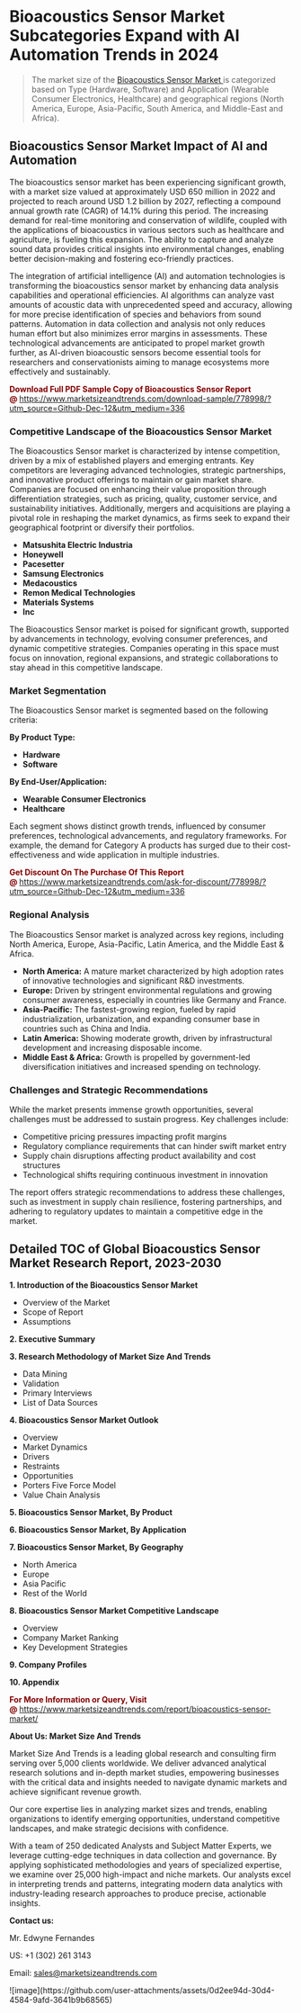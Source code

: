 <H1>Bioacoustics Sensor Market Subcategories Expand with AI Automation Trends in 2024</H1><blockquote><p>The market size of the <a href="https://www.marketsizeandtrends.com/download-sample/778998/?utm_source=Github-Dec-12&amp;utm_medium=336" target="_blank">Bioacoustics Sensor Market </a>is categorized based on Type (Hardware, Software) and Application (Wearable Consumer Electronics, Healthcare) and geographical regions (North America, Europe, Asia-Pacific, South America, and Middle-East and Africa).</p></blockquote><p><h2>Bioacoustics Sensor Market Impact of AI and Automation</h2><p>The bioacoustics sensor market has been experiencing significant growth, with a market size valued at approximately USD 650 million in 2022 and projected to reach around USD 1.2 billion by 2027, reflecting a compound annual growth rate (CAGR) of 14.1% during this period. The increasing demand for real-time monitoring and conservation of wildlife, coupled with the applications of bioacoustics in various sectors such as healthcare and agriculture, is fueling this expansion. The ability to capture and analyze sound data provides critical insights into environmental changes, enabling better decision-making and fostering eco-friendly practices.</p><p>The integration of artificial intelligence (AI) and automation technologies is transforming the bioacoustics sensor market by enhancing data analysis capabilities and operational efficiencies. AI algorithms can analyze vast amounts of acoustic data with unprecedented speed and accuracy, allowing for more precise identification of species and behaviors from sound patterns. Automation in data collection and analysis not only reduces human effort but also minimizes error margins in assessments. These technological advancements are anticipated to propel market growth further, as AI-driven bioacoustic sensors become essential tools for researchers and conservationists aiming to manage ecosystems more effectively and sustainably.</p></p><p><strong><span style="color: #800000;">Download Full PDF Sample Copy of Bioacoustics Sensor Report @</span>&nbsp;</strong><a href="https://www.marketsizeandtrends.com/download-sample/778998/?utm_source=Github-Dec-12&amp;utm_medium=336">https://www.marketsizeandtrends.com/download-sample/778998/?utm_source=Github-Dec-12&amp;utm_medium=336</a></p><h3>Competitive Landscape of the Bioacoustics Sensor Market</h3><p>The Bioacoustics Sensor market is characterized by intense competition, driven by a mix of established players and emerging entrants. Key competitors are leveraging advanced technologies, strategic partnerships, and innovative product offerings to maintain or gain market share. Companies are focused on enhancing their value proposition through differentiation strategies, such as pricing, quality, customer service, and sustainability initiatives. Additionally, mergers and acquisitions are playing a pivotal role in reshaping the market dynamics, as firms seek to expand their geographical footprint or diversify their portfolios.</p><p><strong><p><ul><li>Matsushita Electric Industria </li><li> Honeywell </li><li> Pacesetter </li><li> Samsung Electronics </li><li> Medacoustics </li><li> Remon Medical Technologies </li><li> Materials Systems </li><li> Inc</p></li></ul></p></strong></p><p>The Bioacoustics Sensor market is poised for significant growth, supported by advancements in technology, evolving consumer preferences, and dynamic competitive strategies. Companies operating in this space must focus on innovation, regional expansions, and strategic collaborations to stay ahead in this competitive landscape.</p><h3>Market Segmentation</h3><p>The Bioacoustics Sensor market is segmented based on the following criteria:</p><p><strong>By Product Type:</strong></p><p><strong><p><ul><li>Hardware </li><li> Software</p></li></ul></p></strong></p><p><strong>By End-User/Application:</strong></p><p><strong><p><ul><li>Wearable Consumer Electronics </li><li> Healthcare</p></li></ul></p></strong></p><p>Each segment shows distinct growth trends, influenced by consumer preferences, technological advancements, and regulatory frameworks. For example, the demand for Category A products has surged due to their cost-effectiveness and wide application in multiple industries.</p><p><strong><span style="color: #800000;">Get Discount On The Purchase Of This Report @&nbsp;</span></strong><a href="https://www.marketsizeandtrends.com/ask-for-discount/778998/?utm_source=Github-Dec-12&amp;utm_medium=336">https://www.marketsizeandtrends.com/ask-for-discount/778998/?utm_source=Github-Dec-12&amp;utm_medium=336</a></p><h3>Regional Analysis</h3><p>The Bioacoustics Sensor market is analyzed across key regions, including North America, Europe, Asia-Pacific, Latin America, and the Middle East &amp; Africa.</p><ul><li><strong>North America:</strong> A mature market characterized by high adoption rates of innovative technologies and significant R&amp;D investments.</li><li><strong>Europe:</strong> Driven by stringent environmental regulations and growing consumer awareness, especially in countries like Germany and France.</li><li><strong>Asia-Pacific:</strong> The fastest-growing region, fueled by rapid industrialization, urbanization, and expanding consumer base in countries such as China and India.</li><li><strong>Latin America:</strong> Showing moderate growth, driven by infrastructural development and increasing disposable income.</li><li><strong>Middle East &amp; Africa:</strong> Growth is propelled by government-led diversification initiatives and increased spending on technology.</li></ul><h3>Challenges and Strategic Recommendations</h3><p>While the market presents immense growth opportunities, several challenges must be addressed to sustain progress. Key challenges include:</p><ul><li>Competitive pricing pressures impacting profit margins</li><li>Regulatory compliance requirements that can hinder swift market entry</li><li>Supply chain disruptions affecting product availability and cost structures</li><li>Technological shifts requiring continuous investment in innovation</li></ul><p>The report offers strategic recommendations to address these challenges, such as investment in supply chain resilience, fostering partnerships, and adhering to regulatory updates to maintain a competitive edge in the market.</p><h2>Detailed TOC of Global Bioacoustics Sensor Market Research Report, 2023-2030</h2><p><strong>1. Introduction of the Bioacoustics Sensor Market</strong></p><ul><li>Overview of the Market</li><li>Scope of Report</li><li>Assumptions&nbsp;</li></ul><p><strong>2. Executive Summary</strong></p><p><strong>3. Research Methodology of <strong>Market Size And Trends</strong></strong></p><ul><li>Data Mining</li><li>Validation</li><li>Primary Interviews</li><li>List of Data Sources&nbsp;</li></ul><p><strong>4. Bioacoustics Sensor Market Outlook</strong></p><ul><li>Overview</li><li>Market Dynamics</li><li>Drivers</li><li>Restraints</li><li>Opportunities</li><li>Porters Five Force Model</li><li>Value Chain Analysis&nbsp;</li></ul><p><strong>5. Bioacoustics Sensor Market, By Product</strong></p><p><strong>6. Bioacoustics Sensor Market, By Application</strong></p><p><strong>7. Bioacoustics Sensor Market, By Geography</strong></p><ul><li>North America</li><li>Europe</li><li>Asia Pacific</li><li>Rest of the World&nbsp;</li></ul><p><strong>8. Bioacoustics Sensor Market Competitive Landscape</strong></p><ul><li>Overview</li><li>Company Market Ranking</li><li>Key Development Strategies&nbsp;</li></ul><p><strong>9. Company Profiles</strong></p><p><strong>10. Appendix</strong></p><p><strong><span style="color: #800000;">For More Information or Query, Visit @&nbsp;</span></strong><a href="https://www.marketsizeandtrends.com/report/bioacoustics-sensor-market/">https://www.marketsizeandtrends.com/report/bioacoustics-sensor-market/</a></p><p></p><p><strong>About Us:&nbsp;Market Size And Trends</strong></p><p>Market Size And Trends&nbsp;is a leading global research and consulting firm serving over 5,000 clients worldwide. We deliver advanced analytical research solutions and in-depth market studies, empowering businesses with the critical data and insights needed to navigate dynamic markets and achieve significant revenue growth.</p><p>Our core expertise lies in analyzing market sizes and trends, enabling organizations to identify emerging opportunities, understand competitive landscapes, and make strategic decisions with confidence.</p><p>With a team of 250 dedicated Analysts and Subject Matter Experts, we leverage cutting-edge techniques in data collection and governance. By applying sophisticated methodologies and years of specialized expertise, we examine over 25,000 high-impact and niche markets. Our analysts excel in interpreting trends and patterns, integrating modern data analytics with industry-leading research approaches to produce precise, actionable insights.</p><p><strong>Contact us:</strong></p><p>Mr. Edwyne Fernandes</p><p>US: +1 (302) 261 3143</p><p>Email: <a href="mailto:sales@marketsizeandtrends.com">sales@marketsizeandtrends.com</a>&nbsp;</p>
![image](https://github.com/user-attachments/assets/0d2ee94d-30d4-4584-9afd-3641b9b68565)
